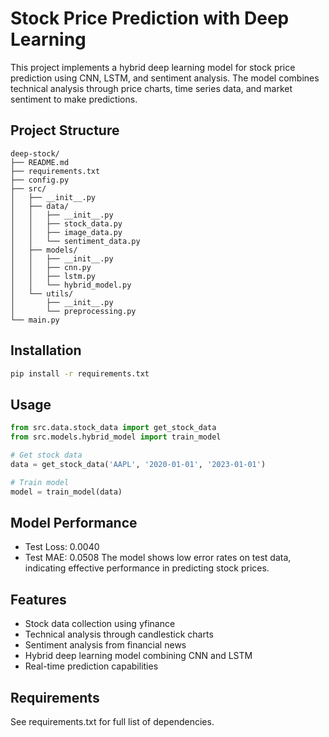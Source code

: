 # Stock Price Prediction with Deep Learning

This project implements a hybrid deep learning model for stock price prediction using CNN, LSTM, and sentiment analysis. The model combines technical analysis through price charts, time series data, and market sentiment to make predictions.

## Project Structure
```
deep-stock/
├── README.md
├── requirements.txt
├── config.py
├── src/
│   ├── __init__.py
│   ├── data/
│   │   ├── __init__.py
│   │   ├── stock_data.py
│   │   ├── image_data.py
│   │   └── sentiment_data.py
│   ├── models/
│   │   ├── __init__.py
│   │   ├── cnn.py
│   │   ├── lstm.py
│   │   └── hybrid_model.py
│   └── utils/
│       ├── __init__.py
│       └── preprocessing.py
└── main.py
```

## Installation

```bash
pip install -r requirements.txt
```

## Usage

```python
from src.data.stock_data import get_stock_data
from src.models.hybrid_model import train_model

# Get stock data
data = get_stock_data('AAPL', '2020-01-01', '2023-01-01')

# Train model
model = train_model(data)
```

## Model Performance
- Test Loss: 0.0040
- Test MAE: 0.0508
The model shows low error rates on test data, indicating effective performance in predicting stock prices.

## Features
- Stock data collection using yfinance
- Technical analysis through candlestick charts
- Sentiment analysis from financial news
- Hybrid deep learning model combining CNN and LSTM
- Real-time prediction capabilities

## Requirements
See requirements.txt for full list of dependencies.
